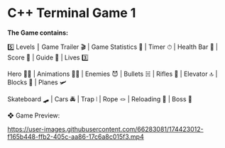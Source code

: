 # C++ Terminal Game 1
**The Game contains:**

5️⃣ Levels ⎮ Game Trailer 🎬 | Game Statistics 🧮 | Timer ⏱ | Health Bar 📶 | Score 🎯 | Guide 🔦 | Lives 3️⃣

Hero 🦸‍♂️ | Animations 🏄‍♀️ | Enemies 😈 | Bullets ☵ | Rifles 🔫 | Elevator 🔝 | Blocks 🗿 | Planes 🛩

Skateboard 🛹 | Cars 🚔 | Trap ⦚ | Rope 🪢 | Reloading 🔫 | Boss 👿

❖ Game Preview:


https://user-images.githubusercontent.com/66283081/174423012-f165b448-ffb2-405c-aa86-17c6a8c015f3.mp4

